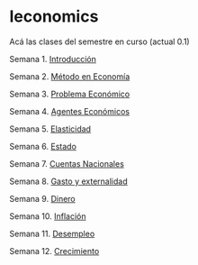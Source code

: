 # Ieconomics

Acá las clases del semestre en curso (actual 0.1)

Semana 1. [Introducción](https://keynes37.github.io/Ieconomics/Clases/Clase-intro.html#1)

Semana 2. [Método en Economía](https://keynes37.github.io/Ieconomics/Clases/Clase02.html#1)

Semana 3. [Problema Económico](https://keynes37.github.io/Ieconomics/Clases/Clase03.html#1)

Semana 4. [Agentes Económicos](https://keynes37.github.io/Ieconomics/Clases/Clase04.html#1)

Semana 5. [Elasticidad](https://keynes37.github.io/Ieconomics/Clases/Clase05.html#1)

Semana 6. [Estado](https://keynes37.github.io/Ieconomics/Clases/Clase06.html#1)

Semana 7. [Cuentas Nacionales](https://keynes37.github.io/Ieconomics/Clases/Clase07.html#1)

Semana 8. [Gasto y externalidad](https://keynes37.github.io/Ieconomics/Clases/Clase09.html#1)

Semana 9. [Dinero](https://keynes37.github.io/Ieconomics/Clases/Clase08.html#1)

Semana 10. [Inflación](https://keynes37.github.io/Ieconomics/Clases/Clase10.html#1)

Semana 11. [Desempleo](https://keynes37.github.io/Ieconomics/Clases/Clase11.html#1)

Semana 12. [Crecimiento](https://keynes37.github.io/Ieconomics/Clases/Clase12.html#1)
